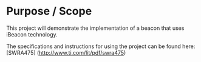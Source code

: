 
Purpose / Scope
===============

This project will demonstrate the implementation of a beacon that uses iBeacon technology. 


The specifications and instructions for using the project can be found here: [SWRA475] (http://www.ti.com/lit/pdf/swra475)
